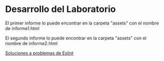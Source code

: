 # Desarrollo del Laboratorio

El primer informe lo puede encontrar en la carpeta "assets" con el nombre de informe1.html

El segundo informe lo puede encontrar en la carpeta "assets" con el nombre de informe2.html

[Soluciones a problemas de Eslint](https://github.com/prettier/eslint-plugin-prettier/issues/253)
